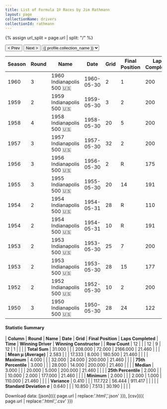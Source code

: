 ```yaml
---
title: List of Formula 1® Races by Jim Rathmann
layout: page
collectionName: drivers
collectionId: rathmann
---
```


{% assign url_split = page.url | split: "/" %}
<div id="collection-navigation">
<button onclick="selector.options[selector.selectedIndex-1].value && (window.location = selector.options[selector.selectedIndex-1].value);">&lt; Prev</button>
<button onclick="selector.options[selector.selectedIndex+1].value && (window.location = selector.options[selector.selectedIndex+1].value);">Next &gt;</button>
<select id="selector" onchange="this.options[this.selectedIndex].value && (window.location = this.options[this.selectedIndex].value);">
  {% for collectionId in site.data[page.collectionName].refs %}
    {% if collectionId == page.collectionId %}
      {% assign selected = "selected" %}
    {% else %}
      {% assign selected = "" %}
    {% endif %}
    {% assign profile = site.data[page.collectionName][collectionId].profile %}
    <option value="/f1/{{ page.collectionName }}/{{ collectionId }}/{{ url_split[4] }}" {{ selected }}>{{ profile.collection_name }}</option>
  {% endfor %}
</select>
</div>

| Season | Round | Name | Date | Grid | Final Position | Laps Completed | Time | Winning Driver | Winning Constructor |
|--|--|--|--|--|--|--|--|--|--|
| 1960 | 3 | 1960 Indianapolis 500 🇺🇸 | 1960-05-30 | 2 | 1 | 200 | 3:36:11.36 | Jim Rathmann 🇺🇸 | Watson 🇺🇸 |
| 1959 | 2 | 1959 Indianapolis 500 🇺🇸 | 1959-05-30 | 3 | 2 | 200 | +0:23.28 | Rodger Ward 🇺🇸 | Watson 🇺🇸 |
| 1958 | 4 | 1958 Indianapolis 500 🇺🇸 | 1958-05-30 | 20 | 5 | 200 | +1:35.62 | Jimmy Bryan 🇺🇸 | Epperly 🇺🇸 |
| 1957 | 3 | 1957 Indianapolis 500 🇺🇸 | 1957-05-30 | 32 | 2 | 200 | +21.46 | Sam Hanks 🇺🇸 | Epperly 🇺🇸 |
| 1956 | 3 | 1956 Indianapolis 500 🇺🇸 | 1956-05-30 | 2 | R | 175 |   | Pat Flaherty 🇺🇸 | Watson 🇺🇸 |
| 1955 | 3 | 1955 Indianapolis 500 🇺🇸 | 1955-05-30 | 20 | 14 | 191 |   | Bob Sweikert 🇺🇸 | Kurtis Kraft 🇺🇸 |
| 1954 | 2 | 1954 Indianapolis 500 🇺🇸 | 1954-05-31 | 28 | R | 110 |   | Bill Vukovich 🇺🇸 | Kurtis Kraft 🇺🇸 |
| 1954 | 2 | 1954 Indianapolis 500 🇺🇸 | 1954-05-31 | 10 | R | 191 |   | Bill Vukovich 🇺🇸 | Kurtis Kraft 🇺🇸 |
| 1953 | 2 | 1953 Indianapolis 500 🇺🇸 | 1953-05-30 | 25 | 7 | 200 | +8:46.02 | Bill Vukovich 🇺🇸 | Kurtis Kraft 🇺🇸 |
| 1953 | 2 | 1953 Indianapolis 500 🇺🇸 | 1953-05-30 | 28 | 15 | 177 |   | Bill Vukovich 🇺🇸 | Kurtis Kraft 🇺🇸 |
| 1952 | 2 | 1952 Indianapolis 500 🇺🇸 | 1952-05-30 | 10 | 2 | 200 | +4:02.33 | Troy Ruttman 🇺🇸 | Kuzma 🇺🇸 |
| 1950 | 3 | 1950 Indianapolis 500 🇺🇸 | 1950-05-30 | 28 | 24 | 122 |   | Johnnie Parsons 🇺🇸 | Kurtis Kraft 🇺🇸 |

#### Statistic Summary

| **Column** | **Round** | **Name** | **Date** | **Grid** | **Final Position** | **Laps Completed** | **Time** | **Winning Driver** | **Winning Constructor** |
| **Row Count** | 12 |  |  | 12 | 9 | 12 | 1 |  |  |
| **Total Sum** | 31.000 |  |  | 208.000 | 72.000 | 2166.000 | 21.460 |  |  |
| **Mean μ (Average)** | 2.583 |  |  | 17.333 | 8.000 | 180.500 | 21.460 |  |  |
| **Maximum** | 4.000 |  |  | 32.000 | 24.000 | 200.000 | 21.460 |  |  |
| **75th Percentile** | 3.000 |  |  | 28.000 | 14.000 | 200.000 | 21.460 |  |  |
| **Median** | 3.000 |  |  | 20.000 | 5.000 | 200.000 | 21.460 |  |  |
| **25th Percentile** | 2.000 |  |  | 10.000 | 2.000 | 177.000 | 21.460 |  |  |
| **Minimum** | 2.000 |  |  | 2.000 | 1.000 | 110.000 | 21.460 |  |  |
| **Variance** | 0.410 |  |  | 117.722 | 56.444 | 911.417 |  |  |  |
| **Standard Deviation σ** | 0.640 |  |  | 10.850 | 7.513 | 30.190 |  |  |  |

Download data: [json]({{ page.url | replace:'.html','.json' }}), [csv]({{ page.url | replace:'.html','.csv' }})
